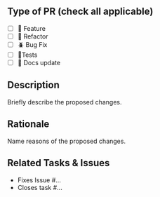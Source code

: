 ## Type of PR (check all applicable)

- [ ] 🚀 Feature
- [ ] 🧹 Refactor
- [ ] 🪲 Bug Fix
- [ ] 📝Tests
- [ ] 📖 Docs update

## Description
Briefly describe the proposed changes.

## Rationale
Name reasons of the proposed changes.

## Related Tasks & Issues

- Fixes Issue #...
- Closes task #...
